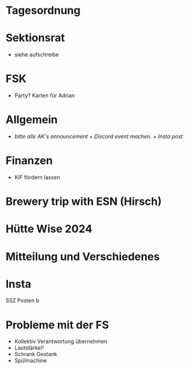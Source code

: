 # Tagesordnung 

# Sektionsrat
- siehe aufschreibe

# FSK
- Party? Karten für Adrian

# Allgemein 
- _bitte alle AK's announcement + Discord event machen. + Insta post_ 

# Finanzen
- KIF fördern lassen

# Brewery trip with ESN (Hirsch) 


 
# Hütte Wise 2024
 
 
# Mitteilung und Verschiedenes 


# Insta 
SSZ Posten b

# Probleme mit der FS
- Kollektiv Verantwortung übernehmen 
- Lautstärke!! 
- Schrank Gestank 
- Spülmachine 

 

<!--
- #internationals
- Webseite Englisch? 
-->

